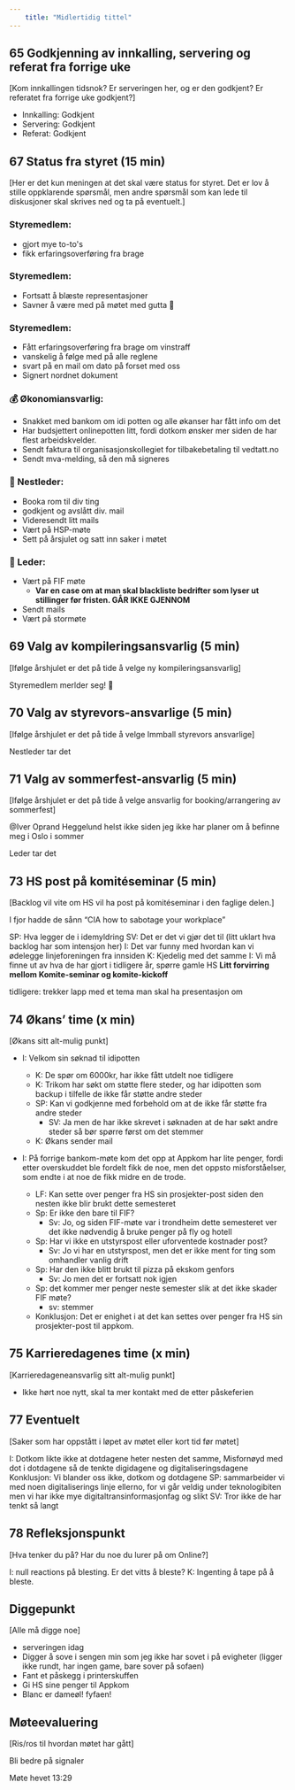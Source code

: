 ```yaml
---
    title: "Midlertidig tittel"
---
```


## 65 Godkjenning av innkalling, servering og referat fra forrige uke

[Kom innkallingen tidsnok? Er serveringen her, og er den godkjent? Er referatet fra forrige uke godkjent?]

- Innkalling: Godkjent
- Servering: Godkjent
- Referat: Godkjent

## 67 Status fra styret (15 min)

[Her er det kun meningen at det skal være status for styret. Det er lov å stille oppklarende spørsmål, men andre spørsmål som kan lede til diskusjoner skal skrives ned og ta på eventuelt.]

### **Styremedlem**:

- gjort mye to-to's
- fikk erfaringsoverføring fra brage

### **Styremedlem**:

- Fortsatt å blæste representasjoner
- Savner å være med på møtet med gutta 🤝

### **Styremedlem**:

- Fått erfaringsoverføring fra brage om vinstraff
- vanskelig å følge med på alle reglene
- svart på en mail om dato på forset med oss
- Signert nordnet dokument

### **💰** Økonomiansvarlig:

- Snakket med bankom om idi potten og alle økanser har fått info om det
- Har budsjettert onlinepotten litt, fordi dotkom ønsker mer siden de har flest arbeidskvelder.
- Sendt faktura til organisasjonskollegiet for tilbakebetaling til vedtatt.no
- Sendt mva-melding, så den må signeres

### 🤠 Nestleder:

- Booka rom til div ting
- godkjent og avslått div. mail
- Videresendt litt mails
- Vært på HSP-møte
- Sett på årsjulet og satt inn saker i møtet

### 👲 Leder:

- Vært på FIF møte
  - **Var en case om at man skal blackliste bedrifter som lyser ut stillinger før fristen. GÅR IKKE GJENNOM**
- Sendt mails
- Vært på stormøte

## 69 Valg av kompileringsansvarlig (5 min)

[Ifølge årshjulet er det på tide å velge ny kompileringsansvarlig]

Styremedlem merlder seg! 🙌

## 70 Valg av styrevors-ansvarlige (5 min)

[Ifølge årshjulet er det på tide å velge Immball styrevors ansvarlige]

Nestleder tar det

## 71 Valg av sommerfest-ansvarlig (5 min)

[Ifølge årshjulet er det på tide å velge ansvarlig for booking/arrangering av sommerfest]

@Iver Oprand Heggelund helst ikke siden jeg ikke har planer om å befinne meg i Oslo i sommer

Leder tar det

## 73 HS post på komitéseminar (5 min)

[Backlog vil vite om HS vil ha post på komitéseminar i den faglige delen.]

I fjor hadde de sånn “CIA how to sabotage your workplace”

SP: Hva legger de i idemyldring
SV: Det er det vi gjør det til (litt uklart hva backlog har som intensjon her)
I: Det var funny med hvordan kan vi ødelegge linjeforeningen fra innsiden
K: Kjedelig med det samme
I: Vi må finne ut av hva de har gjort i tidligere år, spørre gamle HS
**Litt forvirring mellom Komite-seminar og komite-kickoff**

tidligere: trekker lapp med et tema man skal ha presentasjon om

## 74 Økans’ time (x min)

[Økans sitt alt-mulig punkt]

- I: Velkom sin søknad til idipotten
  - K: De spør om 6000kr, har ikke fått utdelt noe tidligere
  - K: Trikom har søkt om støtte flere steder, og har idipotten som backup i tilfelle de ikke får støtte andre steder
  - SP: Kan vi godkjenne med forbehold om at de ikke får støtte fra andre steder
    - SV: Ja men de har ikke skrevet i søknaden at de har søkt andre steder så bør spørre først om det stemmer
  - K: Økans sender mail

- I: På forrige bankom-møte kom det opp at Appkom har lite penger, fordi etter overskuddet ble fordelt fikk de noe, men det oppsto misforståelser, som endte i at noe de fikk midre en de trode.
  - LF: Kan sette over penger fra HS sin prosjekter-post siden den nesten ikke blir brukt dette semesteret
  - Sp: Er ikke den bare til FIF?
    - Sv: Jo, og siden FIF-møte var i trondheim dette semesteret ver det ikke nødvendig å bruke penger på fly og hotell
  - Sp: Har vi ikke en utstyrspost eller uforventede kostnader post?
    - Sv: Jo vi har en utstyrspost, men det er ikke ment for ting som omhandler vanlig drift
  - Sp: Har den ikke blitt brukt til pizza på ekskom genfors
    - Sv: Jo men det er fortsatt nok igjen
  - Sp: det kommer mer penger neste semester slik at det ikke skader FIF møte?
    - sv: stemmer
  - Konklusjon: Det er enighet i at det kan settes over penger fra HS sin prosjekter-post til appkom.

## 75 Karrieredagenes time (x min)

[Karrieredageneansvarlig sitt alt-mulig punkt]

- Ikke hørt noe nytt, skal ta mer kontakt med de etter påskeferien

## 77 Eventuelt

[Saker som har oppstått i løpet av møtet eller kort tid før møtet]

I: Dotkom likte ikke at dotdagene heter nesten det samme, Misfornøyd med dot i dotdagene så de tenkte digidagene og digitaliseringsdagene
Konklusjon: Vi blander oss ikke, dotkom og dotdagene
SP: sammarbeider vi med noen digitaliserings linje ellerno, for vi går veldig under teknologibiten men vi har ikke mye digitaltransinformasjonfag og slikt
SV: Tror ikke de har tenkt så langt

## 78 Refleksjonspunkt

[Hva tenker du på? Har du noe du lurer på om Online?]

I: null reactions på blesting. Er det vitts å bleste?
K: Ingenting å tape på å bleste.

## Diggepunkt

[Alle må digge noe]

- serveringen idag
- Digger å sove i sengen min som jeg ikke har sovet i på evigheter (ligger ikke rundt, har ingen game, bare sover på sofaen)
- Fant et påskegg i printerskuffen
- Gi HS sine penger til Appkom
- Blanc er dameøl! fyfaen!

## Møteevaluering

[Ris/ros til hvordan møtet har gått]

Bli bedre på signaler

Møte hevet 13:29
